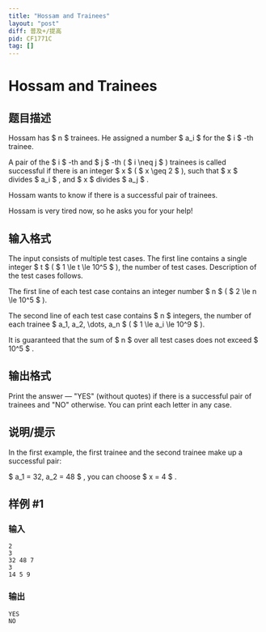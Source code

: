```yaml
---
title: "Hossam and Trainees"
layout: "post"
diff: 普及+/提高
pid: CF1771C
tag: []
---
```


# Hossam and Trainees

## 题目描述

Hossam has $ n $ trainees. He assigned a number $ a_i $ for the $ i $ -th trainee.

A pair of the $ i $ -th and $ j $ -th ( $ i \neq j $ ) trainees is called successful if there is an integer $ x $ ( $ x \geq 2 $ ), such that $ x $ divides $ a_i $ , and $ x $ divides $ a_j $ .

Hossam wants to know if there is a successful pair of trainees.

Hossam is very tired now, so he asks you for your help!

## 输入格式

The input consists of multiple test cases. The first line contains a single integer $ t $ ( $ 1 \le t \le 10^5 $ ), the number of test cases. Description of the test cases follows.

The first line of each test case contains an integer number $ n $ ( $ 2 \le n \le 10^5 $ ).

The second line of each test case contains $ n $ integers, the number of each trainee $ a_1, a_2, \dots, a_n $ ( $ 1 \le a_i \le 10^9 $ ).

It is guaranteed that the sum of $ n $ over all test cases does not exceed $ 10^5 $ .

## 输出格式

Print the answer — "YES" (without quotes) if there is a successful pair of trainees and "NO" otherwise. You can print each letter in any case.

## 说明/提示

In the first example, the first trainee and the second trainee make up a successful pair:

 $ a_1 = 32, a_2 = 48 $ , you can choose $ x = 4 $ .

## 样例 #1

### 输入

```
2
3
32 48 7
3
14 5 9
```

### 输出

```
YES
NO
```

